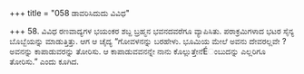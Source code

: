 +++
title = "058 ಡಾವರಿಸಿದುದು ವಿವಿಧ"

+++
58. ವಿವಿಧ ರಣವಾದ್ಯಗಳ ಭಯಂಕರ ಶಬ್ದ ಬ್ರಹ್ಮನ ಭವನದವರೆಗೂ ವ್ಯಾಪಿಸಿತು. ಪರಾಕ್ರಮಿಗಳಾದ ಭಟರ ಸೈನ್ಯ ಬೊಬ್ಬೆಯನ್ನು ಮಾಡುತ್ತಿತ್ತು. ಆಗ ಆ ಚೈದ್ಯ “ಗೋವಳನನ್ನು ಬರಹೇಳು. ಭೂಮಿಯ ಮೇಲೆ ಅವನು ದೇವರಲ್ಲವೇ ? ಅವನನ್ನು ಕಾಪಾಡುವರನ್ನು ತೋರಿಸು. ಆ ಕಾಪಾಡುವವನನ್ನೇ ನಾನು ಕೊಲ್ಲುತ್ತೇನೆÉಂಬುದನ್ನು ಎಲ್ಲರಿಗೂ ತೋರಿಸು.” ಎಂದು ಕೂಗಿದ.
